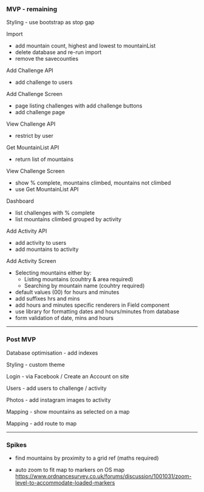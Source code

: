 

### MVP - remaining

Styling - use bootstrap as stop gap

Import
- add mountain count, highest and lowest to mountainList
- delete database and re-run import 
- remove the savecounties

Add Challenge API
- add challenge to users

Add Challenge Screen
- page listing challenges with add challenge buttons
- add challenge page

View Challenge API
- restrict by user

Get MountainList API
- return list of mountains

View Challenge Screen
- show % complete, mountains climbed, mountains not climbed
- use Get MountainList API

Dashboard
- list challenges with % complete 
- list mountains climbed grouped by activity

Add Activity API
- add activity to users
- add mountains to activity

Add Activity Screen
- Selecting mountains either by:
    - Listing mountains (couhtry & area required)
    - Searching by mountain name (couhtry required)
- default values (00) for hours and minutes 
- add suffixes hrs and mins
- add hours and minutes specific renderers in Field component
- use library for formatting dates and hours/minutes from database
- form validation of date, mins and hours


---

### Post MVP

Database optimisation - add indexes

Styling - custom theme

Login - via Facebook / Create an Account on site

Users - add users to challenge / activity

Photos - add instagram images to activity

Mapping - show mountains as selected on a map

Mapping - add route to map 


---

### Spikes

- find mountains by proximity to a grid ref (maths required)

- auto zoom to fit map to markers on OS map
  https://www.ordnancesurvey.co.uk/forums/discussion/1001031/zoom-level-to-accommodate-loaded-markers

